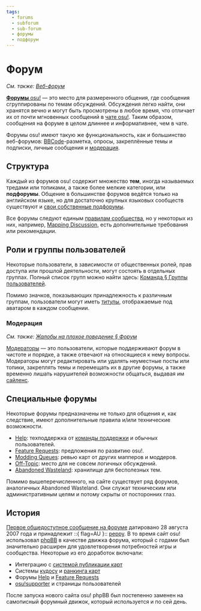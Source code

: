 ```yaml
---
tags:
  - forums
  - subforum
  - sub-forum
  - форумы
  - подфорум
---
```


# Форум

*См. также: [Веб-форум](https://ru.wikipedia.org/wiki/%D0%92%D0%B5%D0%B1-%D1%84%D0%BE%D1%80%D1%83%D0%BC)*

[**Форумы** osu!](https://osu.ppy.sh/community/forums) — это место для размеренного общения, где сообщения сгруппированы по темам обсуждений. Обсуждения легко найти, они хранятся вечно и могут быть просмотрены в любое время, что отличает их от почти мгновенных сообщений в [чате osu!](/wiki/Community/Internet_Relay_Chat). Таким образом, сообщения на форуме в целом длиннее и информативнее, чем в чате.

Форумы osu! имеют такую же функциональность, как и большинство веб-форумов: [BBCode](/wiki/BBCode)-разметка, опросы, закреплённые темы и подписки, личные сообщения и [модерация](#модерация).

## Структура

Каждый из форумов osu! содержит множество **тем**, иногда называемых тредами или топиками, а также более мелкие категории, или **подфорумы**. Общение в большинстве форумов ведётся только на английском языке, но для достаточно крупных языковых сообществ существуют и [свои собственные подфорумы](https://osu.ppy.sh/community/forums/23).

Все форумы следуют единым [правилам сообщества](/wiki/Rules), но у некоторых из них, например, [Mapping Discussion](https://osu.ppy.sh/community/forums/56), есть дополнительные требования или рекомендации.

## Роли и группы пользователей

Некоторые пользователи, в зависимости от общественных ролей, прав доступа или прошлой деятельности, могут состоять в отдельных группах. Полный список групп можно найти здесь: [Команда § Группы пользователей](/wiki/People/osu!_team#группы-пользователей).

Помимо значков, показывающих принадлежность к различным группам, пользователи могут иметь [титулы](/wiki/Community/User_title), отображаемые под аватаром в каждом сообщении.

### Модерация

*См. также: [Жалобы на плохое поведение § Форум](/wiki/Reporting_bad_behaviour#форум)*

[Модераторы](/wiki/People/Global_Moderation_Team) — это пользователи, которые поддерживают форум в чистоте и порядке, а также отвечают на относящиеся к нему вопросы. Модераторы могут редактировать или удалять неуместные посты или топики, закреплять темы и перемещать их в другие форумы, а также временно лишать нарушителей возможности общаться, выдавая им [сайленс](/wiki/Silence).

## Специальные форумы

Некоторые форумы предназначены не только для общения и, как следствие, имеют дополнительные правила и/или технические возможности.

- [Help](/wiki/Community/Forum/Help): техподдержка от [команды поддержки](/wiki/People/Support_Team) и обычных пользователей.
- [Feature Requests](/wiki/Community/Forum/Feature_Requests): предложения по развитию osu!.
- [Modding Queues](/wiki/Community/Forum/Modding_Queues): ревью карт от других мапперов и моддеров.
- [Off-Topic](/wiki/Community/Forum/Off-Topic): место для не совсем логичных обсуждений.
- [Abandoned Wasteland](/wiki/Community/Forum/Abandoned_Wasteland): хранилище для бесполезных тем.

Помимо вышеперечисленного, на сайте существует ряд форумов, аналогичных Abandoned Wasteland. Они служат техническим или административным целям и потому скрыты от посторонних глаз.

## История

[Первое общедоступное сообщение на форуме](https://osu.ppy.sh/community/forums/topics/2) датировано 28 августа 2007 года и принадлежит ::{ flag=AU }:: [peppy](/wiki/People/peppy). В то время сайт osu! использовал [phpBB](https://ru.wikipedia.org/wiki/PhpBB) в качестве движка форума, который с годами был значительно расширен для удовлетворения потребностей игры и сообщества. Некоторые из его доработок включали:

- Интеграцию с [системой публикации карт](/wiki/Beatmapping/Beatmap_submission)
- Системы [кудосу](/wiki/Modding/Kudosu) и [ранкинга карт](/wiki/Beatmap_ranking_procedure)
- Форумы [Help](/wiki/Community/Forum/Help) и [Feature Requests](/wiki/Community/Forum/Feature_Requests)
- [osu!supporter](/wiki/osu!supporter) и страницы пользователей

После запуска нового сайта osu! phpBB был постепенно заменен на самописный форумный движок, который используется и по сей день.
